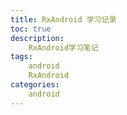 ```yaml
---
title: RxAndroid 学习记录
toc: true
description: 
	RxAndroid学习笔记
tags:
	android
	RxAndroid
categories:
	android
---
```


##

###

<!-- more -->
